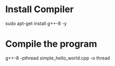 # Install Compiler
sudo apt-get install g++-8 -y 

# Compile the program
g++-8 -pthread simple_hello_world.cpp -o thread
